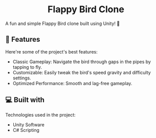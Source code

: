<h1 align="center" id="title">Flappy Bird Clone</h1>

<p id="description">A fun and simple Flappy Bird clone built using Unity! 🚀</p>


<h2>🧐 Features</h2>

Here're some of the project's best features:

*   Classic Gameplay: Navigate the bird through gaps in the pipes by tapping to fly.
*   Customizable: Easily tweak the bird's speed gravity and difficulty settings.
*   Optimized Performance: Smooth and lag-free gameplay.

  
<h2>💻 Built with</h2>

Technologies used in the project:

*   Unity Software
*   C# Scripting




